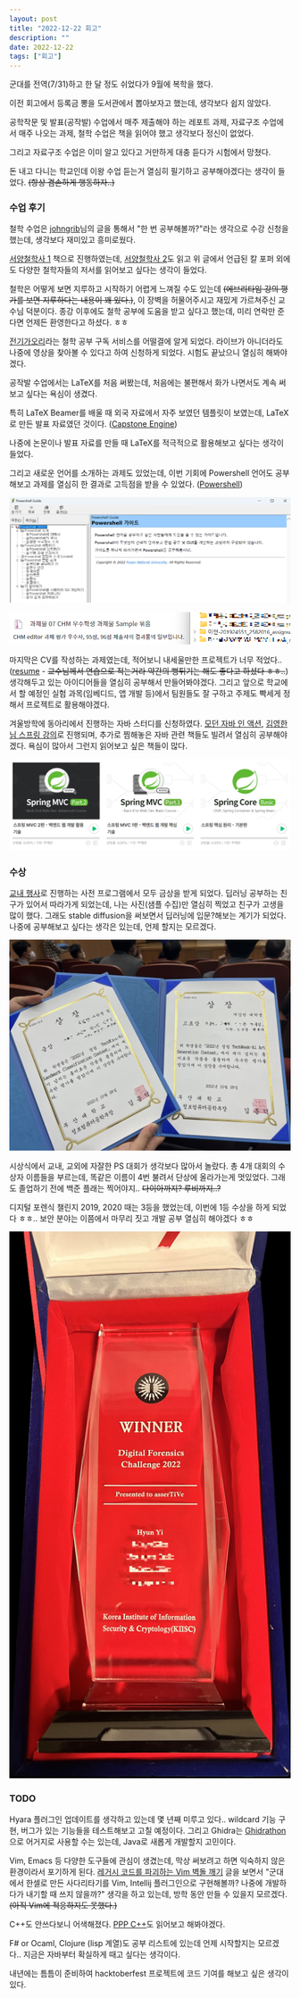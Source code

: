 ```yaml
---
layout: post
title: "2022-12-22 회고"
description: ""
date: 2022-12-22
tags: ["회고"]
---
```


군대를 전역(7/31)하고 한 달 정도 쉬었다가 9월에 복학을 했다.

이전 회고에서 등록금 뽕을 도서관에서 뽑아보자고 했는데, 생각보다 쉽지 않았다.

공학작문 및 발표(공작발) 수업에서 매주 제출해야 하는 레포트 과제, 자료구조 수업에서 매주 나오는 과제, 철학 수업은 책을 읽어야 했고 생각보다 정신이 없었다.

그리고 자료구조 수업은 이미 알고 있다고 거만하게 대충 듣다가 시험에서 망쳤다.

돈 내고 다니는 학교인데 이왕 수업 듣는거 열심히 필기하고 공부해야겠다는 생각이 들었다. ~~(항상 겸손하게 행동하자..)~~

### 수업 후기

철학 수업은 <a href="https://johngrib.github.io/wiki/my-favorite-books/">johngrib</a>님의 글을 통해서 "한 번 공부해볼까?"라는 생각으로 수강 신청을 했는데, 생각보다 재미있고 흥미로웠다.

<a href="http://www.yes24.com/Product/Goods/24463716">서양철학사 1</a> 책으로 진행하였는데, <a href="http://www.yes24.com/Product/Goods/24463732">서양철학사 2</a>도 읽고 위 글에서 언급된 칼 포퍼 외에도 다양한 철학자들의 저서를 읽어보고 싶다는 생각이 들었다.

철학은 어떻게 보면 지루하고 시작하기 어렵게 느껴질 수도 있는데 ~~(에브리타임 강의 평가를 보면 지루하다는 내용이 꽤 있다.)~~, 이 장벽을 허물어주시고 재밌게 가르쳐주신 교수님 덕분이다. 종강 이후에도 철학 공부에 도움을 받고 싶다고 했는데, 미리 연락만 준다면 언제든 환영한다고 하셨다. ㅎㅎ 

<a href="https://philo-electro-ray.org/">전기가오리</a>라는 철학 공부 구독 서비스를 어떨결에 알게 되었다. 라이브가 아니더라도 나중에 영상을 찾아볼 수 있다고 하여 신청하게 되었다. 시험도 끝났으니 열심히 해봐야겠다.

공작발 수업에서는 LaTeX를 처음 써봤는데, 처음에는 불편해서 화가 나면서도 계속 써보고 싶다는 욕심이 생겼다.

특히 LaTeX Beamer를 배울 때 외국 자료에서 자주 보였던 템플릿이 보였는데, LaTeX로 만든 발표 자료였던 것이다. (<a href="https://www.capstone-engine.org/BHUSA2014-capstone.pdf">Capstone Engine</a>)

나중에 논문이나 발표 자료를 만들 때 LaTeX를 적극적으로 활용해보고 싶다는 생각이 들었다.

그리고 새로운 언어를 소개하는 과제도 있었는데, 이번 기회에 Powershell 언어도 공부해보고 과제를 열심히 한 결과로 고득점을 받을 수 있었다. (<a href="https://hyuunnn.github.io/2022/11/12/powershell-feature/">Powershell</a>)

![chm](/assets/images/2022_12_22/5.png)

![2](/assets/images/2022_12_22/2.png)

마지막은 CV를 작성하는 과제였는데, 적어보니 내세울만한 프로젝트가 너무 적었다.. (<a href="/assets/files/이현_resume.pdf">resume</a> - ~~교수님께서 연습으로 적는거라 약간의 뻥튀기는 해도 좋다고 하셨다 ㅎㅎ..~~) 생각해두고 있는 아이디어들을 열심히 공부해서 만들어봐야겠다. 그리고 앞으로 학교에서 할 예정인 실험 과목(임베디드, 앱 개발 등)에서 팀원들도 잘 구하고 주제도 빡세게 정해서 프로젝트로 활용해야겠다.

겨울방학에 동아리에서 진행하는 자바 스터디를 신청하였다. <a href="http://www.yes24.com/Product/Goods/77125987">모던 자바 인 액션</a>, <a href="https://www.inflearn.com/users/@yh">김영한님 스프링 강의</a>로 진행되며, 추가로 찜해놓은 자바 관련 책들도 빌려서 열심히 공부해야겠다. 욕심이 많아서 그런지 읽어보고 싶은 책들이 많다.

![inflearn](/assets/images/2022_12_22/1.png)

### 수상

<a href="https://sites.google.com/pusan.ac.kr/pnucse-techweek">교내 행사</a>로 진행하는 사전 프로그램에서 모두 금상을 받게 되었다. 딥러닝 공부하는 친구가 있어서 따라가게 되었는데, 나는 사진(샘플 수집)만 열심히 찍었고 친구가 고생을 많이 했다. 그래도 stable diffusion을 써보면서 딥러닝에 입문?해보는 계기가 되었다. 나중에 공부해보고 싶다는 생각은 있는데, 언제 할지는 모르겠다.

![PNU](/assets/images/2022_12_22/4.jpg)

시상식에서 교내, 교외에 자잘한 PS 대회가 생각보다 많아서 놀랐다. 총 4개 대회의 수상자 이름들을 부르는데, 똑같은 이름이 4번 불려서 단상에 올라가는게 멋있었다. 그래도 졸업하기 전에 백준 플래는 찍어야지.. ~~다이아까지? 루비까지..?~~

디지털 포렌식 챌린지 2019, 2020 때는 3등을 했었는데, 이번에 1등 수상을 하게 되었다 ㅎㅎ.. 보안 분야는 이쯤에서 마무리 짓고 개발 공부 열심히 해야겠다 ㅎㅎ

![DFC2022](/assets/images/2022_12_22/3.jpg)

### TODO

Hyara 플러그인 업데이트를 생각하고 있는데 몇 년째 미루고 있다.. wildcard 기능 구현, 버그가 있는 기능들을 테스트해보고 고칠 예정이다. 그리고 Ghidra는 <a href="https://github.com/mandiant/Ghidrathon">Ghidrathon</a>으로 어거지로 사용할 수는 있는데, Java로 새롭게 개발할지 고민이다. 

Vim, Emacs 등 다양한 도구들에 관심이 생겼는데, 막상 써보려고 하면 익숙하지 않은 환경이라서 포기하게 된다. <a href="https://techblog.woowahan.com/2526/">레거시 코드를 파괴하는 Vim 벽돌 깨기</a> 글을 보면서 "군대에서 한셀로 만든 사다리타기를 Vim, Intellij 플러그인으로 구현해볼까? 나중에 개발하다가 내기할 때 쓰지 않을까?" 생각을 하고 있는데, 방학 동안 만들 수 있을지 모르겠다. ~~(아직 Vim에 적응하지도 못했다.)~~

C++도 안쓰다보니 어색해졌다. <a href="http://www.yes24.com/Product/Goods/23207535">PPP C++</a>도 읽어보고 해봐야겠다. 

F# or Ocaml, Clojure (lisp 계열)도 공부 리스트에 있는데 언제 시작할지는 모르겠다.. 지금은 자바부터 확실하게 때고 싶다는 생각이다.

내년에는 틈틈이 준비하여 hacktoberfest 프로젝트에 코드 기여를 해보고 싶은 생각이 있다.